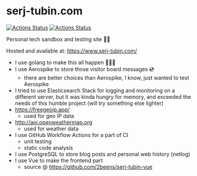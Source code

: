 # serj-tubin.com
[![Actions Status](https://github.com/2beens/serj-tubin-com/workflows/CI/badge.svg)](https://github.com/2beens/serj-tubin-com/actions)
[![Actions Status](https://github.com/2beens/serj-tubin-com/workflows/CodeQL/badge.svg)](https://github.com/2beens/serj-tubin-com/actions)

Personal tech sandbox and testing site 🕵️‍♀️

Hosted and available at: https://www.serj-tubin.com/

* I use golang to make this all happen 👨🏼‍💻
* I use Aerospike to store those visitor board messages 💿
    * there are better choices than Aerospike, I know, just wanted to test Aerospike
* I tried to use Elasticsearch Stack for logging and monitoring on a different server, but it was kinda hungry for memory, and exceeded the needs of this humble project (will try something else lighter)
* https://freegeoip.app/
    * used for geo IP data
* http://api.openweathermap.org
    * used for weather data
* I use GitHub Workflow Actions for a part of CI
    * unit testing
    * static code analysis
* I use PostgreSQL to store blog posts and personal web history (netlog)
* I use Vue to make the frontend part
    * source @ https://github.com/2beens/serj-tubin-vue
